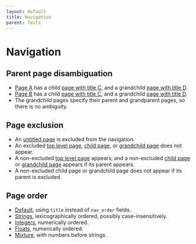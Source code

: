 ```yaml
---
layout: default
title: Navigation
parent: Tests
---
```


# Navigation

## Parent page disambiguation

- [Page A](grandparent/a.html) has a child [page with title C](grandparent/ca.html), and a grandchild [page with title D](grandparent/dca.html).
- [Page B](grandparent/b.html) has a child [page with title C](grandparent/cb.html), and a grandchild [page with title D](grandparent/dcb.html).
- The grandchild pages specify their parent and grandparent pages, so there is no ambiguity.

## Page exclusion

- An [untitled page](exclude/untitled.html) is excluded from the navigation.
- An excluded [top level page](exclude/excluded.html), [child page](exclude/excluded-child.html), or [grandchild page](exclude/excluded-grandchild.html) does not appear.
- A non-excluded [top level page](exclude/non-excluded.html) appears; and a non-excluded [child page](exclude/non-excluded-child.html) or [grandchild page](exclude/non-excluded-grandchild.html) appears if its parent appears.
- A non-excluded child page or grandchild page does not appear if its parent is excluded.

## Page order

- [Default](order/default), using `title` instead of `nav_order` fields.
- [Strings](order/strings), lexicographically ordered, possibly case-insensitively.
- [Integers](order/integers), numerically ordered.
- [Floats](order/floats), numerically ordered.
- [Mixture](order/mixture), with numbers before strings.
